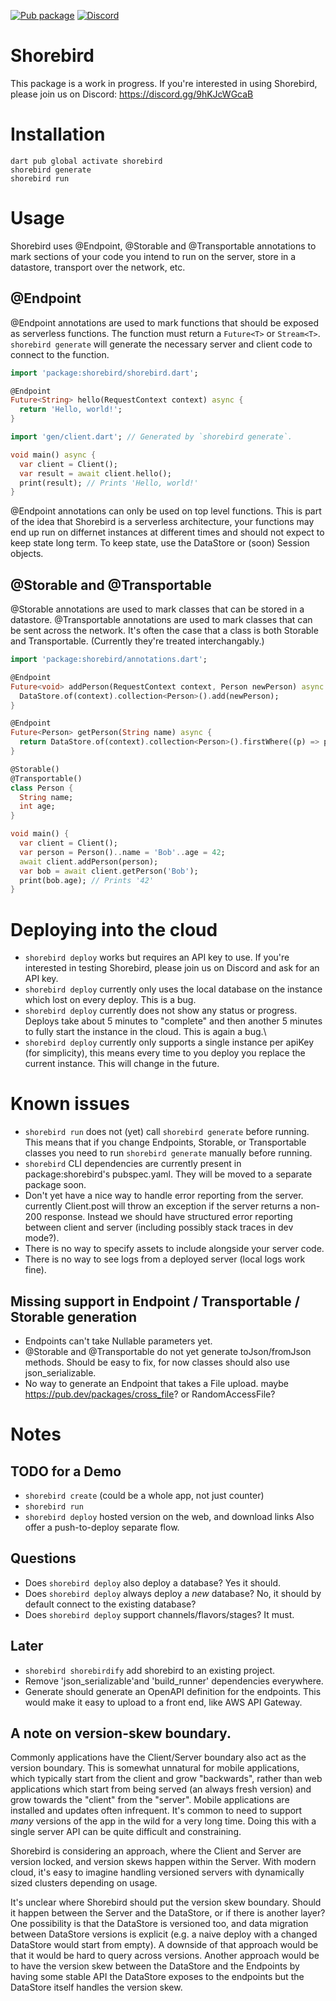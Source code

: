 [![Pub package](https://img.shields.io/pub/v/shorebird.svg)](https://pub.dev/packages/shorebird)
[![Discord](https://dcbadge.vercel.app/api/server/9hKJcWGcaB)](https://discord.gg/9hKJcWGcaB)

# Shorebird

This package is a work in progress.  If you're interested in using Shorebird,
please join us on Discord: https://discord.gg/9hKJcWGcaB

# Installation

```
dart pub global activate shorebird
shorebird generate
shorebird run
```

# Usage

Shorebird uses @Endpoint, @Storable and @Transportable annotations to mark
sections of your code you intend to run on the server, store in a datastore,
transport over the network, etc.

## @Endpoint

@Endpoint annotations are used to mark functions that should be exposed 
as serverless functions.  The function must return a `Future<T>` or `Stream<T>`.
`shorebird generate` will generate the necessary server and client code
to connect to the function.

```dart
import 'package:shorebird/shorebird.dart';

@Endpoint
Future<String> hello(RequestContext context) async {
  return 'Hello, world!';
}

import 'gen/client.dart'; // Generated by `shorebird generate`.

void main() async {
  var client = Client();
  var result = await client.hello();
  print(result); // Prints 'Hello, world!'
}
```

@Endpoint annotations can only be used on top level functions. This is part
of the idea that Shorebird is a serverless architecture, your functions
may end up run on differnet instances at different times and should not expect
to keep state long term.  To keep state, use the DataStore or (soon) Session
objects.

## @Storable and @Transportable

@Storable annotations are used to mark classes that can be stored in a
datastore.
@Transportable annotations are used to mark classes that can be sent across
the network.  It's often the case that a class is both Storable and
Transportable.  (Currently they're treated interchangably.)

```dart
import 'package:shorebird/annotations.dart';

@Endpoint
Future<void> addPerson(RequestContext context, Person newPerson) async {
  DataStore.of(context).collection<Person>().add(newPerson);
}

@Endpoint
Future<Person> getPerson(String name) async {
  return DataStore.of(context).collection<Person>().firstWhere((p) => p.name == name);
}

@Storable()
@Transportable()
class Person {
  String name;
  int age;
}

void main() {
  var client = Client();
  var person = Person()..name = 'Bob'..age = 42;
  await client.addPerson(person);
  var bob = await client.getPerson('Bob');
  print(bob.age); // Prints '42'
}
```

# Deploying into the cloud
- `shorebird deploy` works but requires an API key to use.  If you're
  interested in testing Shorebird, please join us on Discord and ask for
  an API key.
- `shorebird deploy` currently only uses the local database on the instance
  which lost on every deploy.  This is a bug.
- `shorebird deploy` currently does not show any status or progress.  Deploys
  take about 5 minutes to "complete" and then another 5 minutes to fully
  start the instance in the cloud.  This is again a bug.\
- `shorebird deploy` currently only supports a single instance per apiKey
  (for simplicity), this means every time to you deploy you replace the
  current instance.  This will change in the future.

# Known issues
- `shorebird run` does not (yet) call `shorebird generate` before running.
  This means that if you change Endpoints, Storable, or Transportable classes
  you need to run `shorebird generate` manually before running.
- `shorebird` CLI dependencies are currently present in package:shorebird's
  pubspec.yaml.  They will be moved to a separate package soon.
- Don't yet have a nice way to handle error reporting from the server.
  currently Client.post will throw an exception if the server returns
  a non-200 response.  Instead we should have structured error reporting between
  client and server (including possibly stack traces in dev mode?).
- There is no way to specify assets to include alongside your server code.
- There is no way to see logs from a deployed server (local logs work fine).

## Missing support in Endpoint / Transportable / Storable generation
- Endpoints can't take Nullable parameters yet.
- @Storable and @Transportable do not yet generate toJson/fromJson methods.
  Should be easy to fix, for now classes should also use json_serializable.
- No way to generate an Endpoint that takes a File upload.
  maybe https://pub.dev/packages/cross_file? or RandomAccessFile?


# Notes

## TODO for a Demo
* `shorebird create` (could be a whole app, not just counter)
* `shorebird run`
* `shorebird deploy`
  hosted version on the web, and download links
  Also offer a push-to-deploy separate flow.

## Questions
* Does `shorebird deploy` also deploy a database?  Yes it should.
* Does `shorebird deploy` always deploy a *new* database?  No, it should
  by default connect to the existing database?
* Does `shorebird deploy` support channels/flavors/stages?  It must.

## Later
* `shorebird shorebirdify` add shorebird to an existing project.
* Remove 'json_serializable'and 'build_runner' dependencies everywhere.
* Generate should generate an OpenAPI definition for the endpoints.
  This would make it easy to upload to a front end, like AWS API Gateway.

## A note on version-skew boundary.
Commonly applications have the Client/Server boundary also act as the version
boundary.  This is somewhat unnatural for mobile applications, which typically
start from the client and grow "backwards", rather than web applications which
start from being served (an always fresh version) and grow towards the "client"
from the "server".  Mobile applications are installed and updates often
infrequent.  It's common to need to support *many* versions of the app in the
wild for a very long time.  Doing this with a single server API can be quite
difficult and constraining.

Shorebird is considering an approach, where the Client and Server are version
locked, and version skews happen within the Server. With modern cloud, it's easy
to imagine handling versioned servers with dynamically sized clusters depending
on usage.

It's unclear where Shorebird should put the version skew boundary.  Should it
happen between the Server and the DataStore, or if there is another layer?  One
possibility is that the DataStore is versioned too, and data migration between
DataStore versions is explicit (e.g. a naive deploy with a changed DataStore
would start from empty).  A downside of that approach would be that it would be
hard to query across versions. Another approach would be to have the version
skew between the DataStore and the Endpoints by having some stable API the
DataStore exposes to the endpoints but the DataStore itself handles the version
skew.
